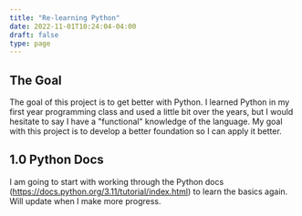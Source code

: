 ```yaml
---
title: "Re-learning Python"
date: 2022-11-01T10:24:04-04:00
draft: false
type: page
---
```


## The Goal
The goal of this project is to get better with Python. I learned Python in my first year programming class and used a little bit over the years, but I would hesitate to say I have a "functional" knowledge of the language. My goal with this project is to develop a better foundation so I can apply it better. 

## 1.0 Python Docs
I am going to start with working through the Python docs (https://docs.python.org/3.11/tutorial/index.html) to learn the basics again. Will update when I make more progress.